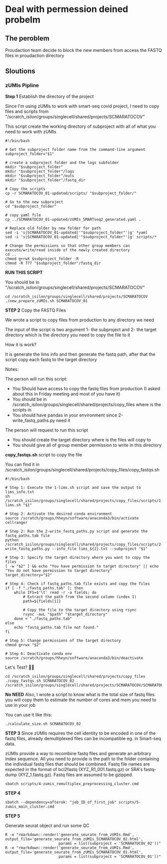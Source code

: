 # Deal with permession deined probelm 

## The peroblem

Proudaction team decide to block the new members from access the FASTQ files in proudaction directory 

## Sloutions

### zUMIs Pipline 

**Step 1** Establish the directory of the project

Since I'm using zUMIs to work with smart-seq covid project, I need to copy files and scripts from "/scratch_isilon/groups/singlecell/shared/projects/SCMARATOCOV"

This script create the working directory of subproject with all of what you need to work with zUMIs 

```{}
#!/bin/bash

# Get the subproject folder name from the command-line argument
subproject_folder="$1"

# create a subproject folder and the logs subfolder
mkdir "$subproject_folder"
mkdir "$subproject_folder"/logs
mkdir "$subproject_folder"/outs
mkdir "$subproject_folder"/fastq_dir

# Copy the scripts
cp -r SCMARATOCOV_01-updated/scripts/ "$subproject_folder/"

# Go to the new subproject
cd "$subproject_folder"

# copy yaml file
cp ../SCMARATOCOV_01-updated/zUMIs_SMARTseq2_generated.yaml .

# Replace old folder by new folder for path
sed -i 's|SCMARATOCOV_01-updated|'"$subproject_folder"'|g' *yaml
sed -i 's|SCMARATOCOV_01-updated|'"$subproject_folder"'|g' scripts/*

# Change the permissions so that other group members can execute/write/read inside of the newly created directory
cd ..
chmod g+rwX $subproject_folder -R
chmod -R 777 "$subproject_folder"/fastq_dir
```

**RUN THIS SCRIPT**

You should be in "/scratch_isilon/groups/singlecell/shared/projects/SCMARATOCOV"

```{}
cd /scratch_isilon/groups/singlecell/shared/projects/SCMARATOCOV
./new_prepare_zUMIs.sh SCMARATOCOV_01
```

**STEP 2** Copy the FASTQ Files

We wrote a script to copy files from production to any directory we need

The input of the script is two argument 1- the subproject and 2- the target directory which is the directory you need to copy the file to it

How it is work?

It is generate the lims info and then generate the fastq path, after that the script copy each fastq to the target directory

Notes:

The person will run this script:
- You Should have access to copy the fastq files from production (I asked about this in Friday meeting and most of you have it)
- You should be in /scratch_isilon/groups/singlecell/shared/projects/copy_files  where is the scripts in
- You should have pandas in your environment since 2-write_fastq_paths.py need it

The person will request to run this script

- You should create the target directory where is the files will copy to
- You should give all of group member permission to write in this directory

**copy_fastqs.sh** script to copy the file

You can find it in /scratch_isilon/groups/singlecell/shared/projects/copy_files/copy_fastqs.sh

```{}
#!/bin/bash

# Step 1: Execute the 1-lims.sh script and save the output to lims_info.txt
sh /scratch_isilon/groups/singlecell/shared/projects/copy_files/scripts/1-lims.sh "$1"

# Step 2: Activate the desired conda environment
source /scratch/groups/hheyn/software/anaconda3/bin/activate cellranger

# Step 2: Run the 2-write_fastq_paths.py script and generate the fastq_paths.tab file
python /scratch_isilon/groups/singlecell/shared/projects/copy_files/scripts/2-write_fastq_paths.py --info_file lims_${1}.txt --subproject "$1"

# Step 3: Specify the target directory where you want to copy the files
[ -w "$2" ] && echo "You have permission to target directory" || echo "You do not have permission to target directory"
target_directory="$2"

# Step 4: Check if fastq_paths.tab file exists and copy the files
if [ -f "./fastq_paths.tab" ]; then
    while IFS=$'\t' read -r -a fields; do
        # Extract the path from the second column (index 1)
        path=${fields[1]}

        # Copy the file to the target directory using rsync
        rsync -avL "$path" "$target_directory"
    done < "./fastq_paths.tab"
else
    echo "fastq_paths.tab file not found."
fi

# Step 5: Change permissions of the target directory
chmod g+rwx "$2"

# Step 6: Deactivate conda env
source /scratch/groups/hheyn/software/anaconda3/bin/deactivate
```

Let's Test? :partying_face::boom:

```{}
cd /scratch_isilon/groups/singlecell/shared/projects/copy_files
./copy_fastqs.sh SCMARATOCOV_02 /scratch_isilon/groups/singlecell/shared/projects/SCMARATOCOV/SCMARATOCOV_02/fastq_dir
```

**No NEED**
Also, I wrote a script to know what is the total size of fastq files you will copy them to estimate the number of cores and mem you need to use in your job

You can use it like this:
```{}
./calculate_size.sh SCMARATOCOV_02
```
**STEP 3**
Since zUMIs requires the cell identity to be encoded in one of the fastq files, already demultiplexed files can be incompatible eg. in Smart-seq data.

zUMIs provide a way to recombine fastq files and generate an arbitrary index sequence. All you need to provide is the path to the folder containing the individual fastq files that should be combined. Fastq file names are expected in the format of bcl2fastq (XYZ_R1_001.fastq.gz) or SRA's fastq-dump (XYZ_1.fastq.gz). Fastq files are assumed to be gzipped.

```{}
sbatch scripts/4-zumis_remultiplex_preprocessing_cluster.cmd 
```

**STEP 4**
```{}
sbatch --dependency=afterok: "job_ID_of_first_job" scripts/5-zumis_main_cluster.cmd
```
**STEP 5**

Generate seurat object and run some QC

```{}
R -e "rmarkdown::render('generate_seurate_from_zUMIs.Rmd', output_file='generate_seurate_from_zUMIs_SCMARATOCOV_02.html',
                        params = list(subproject = 'SCMARATOCOV_02'))"
R -e "rmarkdown::render('generate_seurate_from_zUMIs.Rmd', output_file='generate_seurate_from_zUMIs_SCMARATOCOV_01.html',
                        params = list(subproject = 'SCMARATOCOV_01'))"
```
